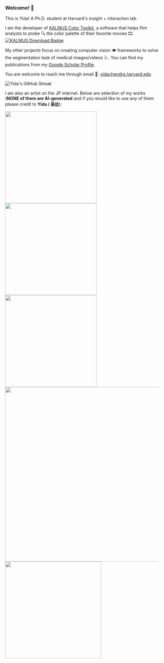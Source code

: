 ### Welcome! :raised_hands:

<!-- This is Yida! A young fella :man_student: with an active mind :brain: that aspires to make ML / AI more intelligible through mechanistic interpretability and visualization tools. -->

This is Yida! A Ph.D. student at Harvard's insight + interaction lab.

I am the developer of [KALMUS Color Toolkit](https://github.com/KALMUS-Color-Toolkit/KALMUS), a software that helps film analysts to probe :mag: the color palette of their favorite movies :film_strip:. [![KALMUS Download Badge](https://img.shields.io/pypi/dm/kalmus)](https://pypi.org/project/kalmus/)

My other projects focus on creating computer vision :eye: frameworks to solve the segmentation task of medical images/videos :stethoscope:. You can find my publications from my [Google Scholar Profile](https://scholar.google.com/citations?user=PptmLrYAAAAJ&hl=en).

You are welcome to reach me through email :e-mail:: <yidachen@g.harvard.edu>

![Yida's GitHub Streak](http://github-readme-streak-stats.herokuapp.com?user=yc015&theme=radical&hide_border=true&date_format=M%20j%5B%2C%20Y%5D)

I am also an artist on the JP internet. Below are selection of my works (**NONE of them are AI-generated** and if you would like to use any of them please credit to **Yida / 易达**):

<div style="display:flex; flex-wrap:wrap; padding: 0; margin: 0;">
  <img src="https://github.com/yc015/yc015/assets/69224866/bc0c7b9f-e5ec-46fa-81ee-4fcda813dfa5" height="300px" padding="0" margin="0"/>
  <img src="https://github.com/yc015/yc015/assets/69224866/e926d5fd-ff60-457f-9867-2e9e37d02efb" height="300px" padding="0" margin="0"/>
  <img src="https://github.com/yc015/yc015/assets/69224866/93216e2d-131e-4015-b227-54922ceae731" height="300px" padding="0" margin="0"/>
</div>
<div style="display:flex; flex-wrap:wrap; padding: 0; margin: 0;">
  <img src="https://github.com/yc015/yc015/assets/69224866/c5ed5554-b1ee-4cc9-b8cd-af7ae3221dc6" width="570px" padding="0" margin="0"/>
  <img src="https://github.com/yc015/yc015/assets/69224866/551c43ac-aa21-456d-b33f-755e012b70be" height="315px" padding="0" margin="0"/>
</div>
<div style="display:flex; flex-wrap:wrap; padding: 0; margin: 0;">
  
  
</div>

<!--
**yc015/yc015** is a ✨ _special_ ✨ repository because its `README.md` (this file) appears on your GitHub profile.

Here are some ideas to get you started:

- 🔭 I’m currently working on ...
- 🌱 I’m currently learning ...
- 👯 I’m looking to collaborate on ...
- 🤔 I’m looking for help with ...
- 💬 Ask me about ...
- 📫 How to reach me: ...
- 😄 Pronouns: ...
- ⚡ Fun fact: ...
-->
